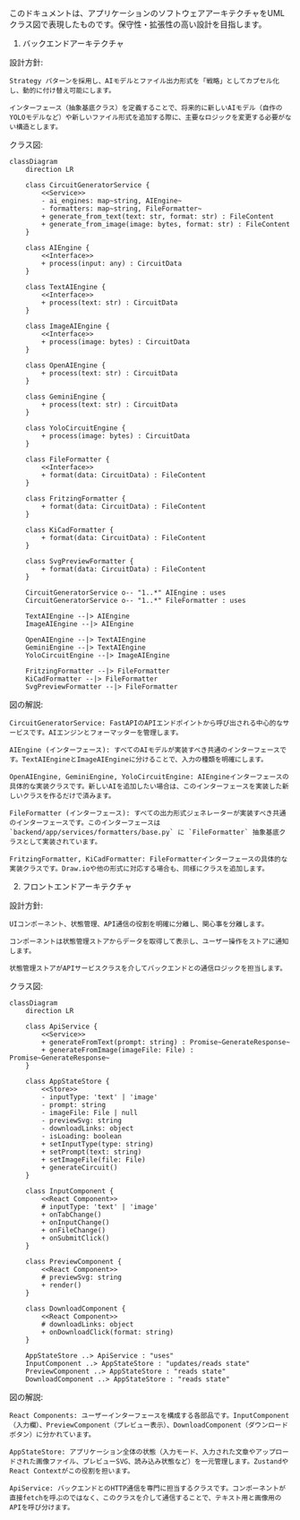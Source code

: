 このドキュメントは、アプリケーションのソフトウェアアーキテクチャをUMLクラス図で表現したものです。保守性・拡張性の高い設計を目指します。
1. バックエンドアーキテクチャ

設計方針:

    Strategy パターンを採用し、AIモデルとファイル出力形式を「戦略」としてカプセル化し、動的に付け替え可能にします。

    インターフェース（抽象基底クラス）を定義することで、将来的に新しいAIモデル（自作のYOLOモデルなど）や新しいファイル形式を追加する際に、主要なロジックを変更する必要がない構造とします。

クラス図:
```mermaid
classDiagram
    direction LR

    class CircuitGeneratorService {
        <<Service>>
        - ai_engines: map~string, AIEngine~
        - formatters: map~string, FileFormatter~
        + generate_from_text(text: str, format: str) : FileContent
        + generate_from_image(image: bytes, format: str) : FileContent
    }

    class AIEngine {
        <<Interface>>
        + process(input: any) : CircuitData
    }

    class TextAIEngine {
        <<Interface>>
        + process(text: str) : CircuitData
    }

    class ImageAIEngine {
        <<Interface>>
        + process(image: bytes) : CircuitData
    }

    class OpenAIEngine {
        + process(text: str) : CircuitData
    }

    class GeminiEngine {
        + process(text: str) : CircuitData
    }

    class YoloCircuitEngine {
        + process(image: bytes) : CircuitData
    }

    class FileFormatter {
        <<Interface>>
        + format(data: CircuitData) : FileContent
    }

    class FritzingFormatter {
        + format(data: CircuitData) : FileContent
    }

    class KiCadFormatter {
        + format(data: CircuitData) : FileContent
    }

    class SvgPreviewFormatter {
        + format(data: CircuitData) : FileContent
    }

    CircuitGeneratorService o-- "1..*" AIEngine : uses
    CircuitGeneratorService o-- "1..*" FileFormatter : uses

    TextAIEngine --|> AIEngine
    ImageAIEngine --|> AIEngine

    OpenAIEngine --|> TextAIEngine
    GeminiEngine --|> TextAIEngine
    YoloCircuitEngine --|> ImageAIEngine

    FritzingFormatter --|> FileFormatter
    KiCadFormatter --|> FileFormatter
    SvgPreviewFormatter --|> FileFormatter
```

図の解説:

    CircuitGeneratorService: FastAPIのAPIエンドポイントから呼び出される中心的なサービスです。AIエンジンとフォーマッターを管理します。

    AIEngine (インターフェース): すべてのAIモデルが実装すべき共通のインターフェースです。TextAIEngineとImageAIEngineに分けることで、入力の種類を明確にします。

    OpenAIEngine, GeminiEngine, YoloCircuitEngine: AIEngineインターフェースの具体的な実装クラスです。新しいAIを追加したい場合は、このインターフェースを実装した新しいクラスを作るだけで済みます。

    FileFormatter (インターフェース): すべての出力形式ジェネレーターが実装すべき共通のインターフェースです。このインターフェースは `backend/app/services/formatters/base.py` に `FileFormatter` 抽象基底クラスとして実装されています。

    FritzingFormatter, KiCadFormatter: FileFormatterインターフェースの具体的な実装クラスです。Draw.ioや他の形式に対応する場合も、同様にクラスを追加します。

2. フロントエンドアーキテクチャ

設計方針:

    UIコンポーネント、状態管理、API通信の役割を明確に分離し、関心事を分離します。

    コンポーネントは状態管理ストアからデータを取得して表示し、ユーザー操作をストアに通知します。

    状態管理ストアがAPIサービスクラスを介してバックエンドとの通信ロジックを担当します。

クラス図:
```mermaid
classDiagram
    direction LR

    class ApiService {
        <<Service>>
        + generateFromText(prompt: string) : Promise~GenerateResponse~
        + generateFromImage(imageFile: File) : Promise~GenerateResponse~
    }

    class AppStateStore {
        <<Store>>
        - inputType: 'text' | 'image'
        - prompt: string
        - imageFile: File | null
        - previewSvg: string
        - downloadLinks: object
        - isLoading: boolean
        + setInputType(type: string)
        + setPrompt(text: string)
        + setImageFile(file: File)
        + generateCircuit()
    }

    class InputComponent {
        <<React Component>>
        # inputType: 'text' | 'image'
        + onTabChange()
        + onInputChange()
        + onFileChange()
        + onSubmitClick()
    }

    class PreviewComponent {
        <<React Component>>
        # previewSvg: string
        + render()
    }

    class DownloadComponent {
        <<React Component>>
        # downloadLinks: object
        + onDownloadClick(format: string)
    }

    AppStateStore ..> ApiService : "uses"
    InputComponent ..> AppStateStore : "updates/reads state"
    PreviewComponent ..> AppStateStore : "reads state"
    DownloadComponent ..> AppStateStore : "reads state"
```

図の解説:

    React Components: ユーザーインターフェースを構成する各部品です。InputComponent（入力欄）、PreviewComponent（プレビュー表示）、DownloadComponent（ダウンロードボタン）に分かれています。

    AppStateStore: アプリケーション全体の状態（入力モード、入力された文章やアップロードされた画像ファイル、プレビューSVG、読み込み状態など）を一元管理します。ZustandやReact Contextがこの役割を担います。

    ApiService: バックエンドとのHTTP通信を専門に担当するクラスです。コンポーネントが直接fetchを呼ぶのではなく、このクラスを介して通信することで、テキスト用と画像用のAPIを呼び分けます。
